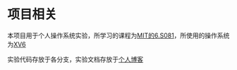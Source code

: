 # 项目相关 

本项目用于个人操作系统实验，所学习的课程为[MIT的6.S081](https://pdos.csail.mit.edu/6.828/2020/schedule.html)，所使用的操作系统为[XV6](https://github.com/mit-pdos/xv6-riscv)

实验代码存放于各分支，实验文档存放于[个人博客](http://www.xqmq.icu/tags/xv6/)
